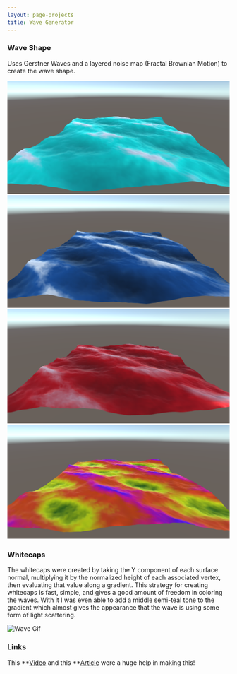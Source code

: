 ```yaml
---
layout: page-projects
title: Wave Generator 
---
```


<h3>Wave Shape</h3>
<p>Uses Gerstner Waves and a layered noise map (Fractal Brownian Motion) to create the wave shape.
<br></p>

<img src="https://github.com/MichaelOdermatt/WaveGenerator/blob/main/Assets/Screenshots/Gerstner%20wave.png?raw=true" alt="Wave Image" width="600"/>
<img src="https://github.com/MichaelOdermatt/WaveGenerator/blob/main/Assets/Screenshots/Gerstner%20wave%202.PNG?raw=true" alt="Wave Image" width="600"/>

<img src="https://github.com/MichaelOdermatt/WaveGenerator/blob/main/Assets/Screenshots/Gerstner%20wave%203.PNG?raw=true" alt="Wave Image" width="600"/>
<img src="https://github.com/MichaelOdermatt/WaveGenerator/blob/main/Assets/Screenshots/Gerstner%20wave%204.PNG?raw=true" alt="Wave Image" width="600"/>

<h3>Whitecaps</h3>
<p>The whitecaps were created by taking the Y component of each surface normal, multiplying it by the normalized height of each associated vertex, then evaluating that value along a gradient. This strategy for creating whitecaps is fast, simple, and gives a good amount of freedom in coloring the waves. With it I was even able to add a middle semi-teal tone to the gradient which almost gives the appearance that the wave is using some form of light scattering. 
<br></p>

![Wave Gif](https://media.giphy.com/media/lWS8ySFPFM3acEyFKE/giphy.gif)

<h3>Links</h3>

This **[Video](https://www.youtube.com/watch?v=MRNFcywkUSA&ab_channel=SebastianLague) and this **[Article](https://catlikecoding.com/unity/tutorials/flow/waves/) were a huge help in making this!